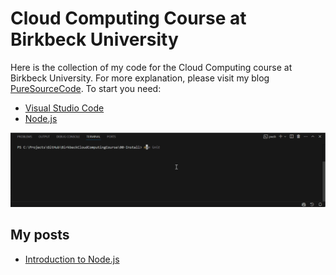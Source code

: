 # Cloud Computing Course at Birkbeck University

Here is the collection of my code for the Cloud Computing course at Birkbeck University. For more explanation, please visit my blog [PureSourceCode](https://puresourcecode.com/). To start you need:

- [Visual Studio Code](https://code.visualstudio.com/)
- [Node.js](https://nodejs.org/)

![Introduction to Node.js](https://github.com/erossini/BirkbeckCloudComputingCourse/blob/main/images/Nodejs1.gif)

## My posts

- [Introduction to Node.js](https://puresourcecode.com/tools/node-js/introduction-to-node-js/)

